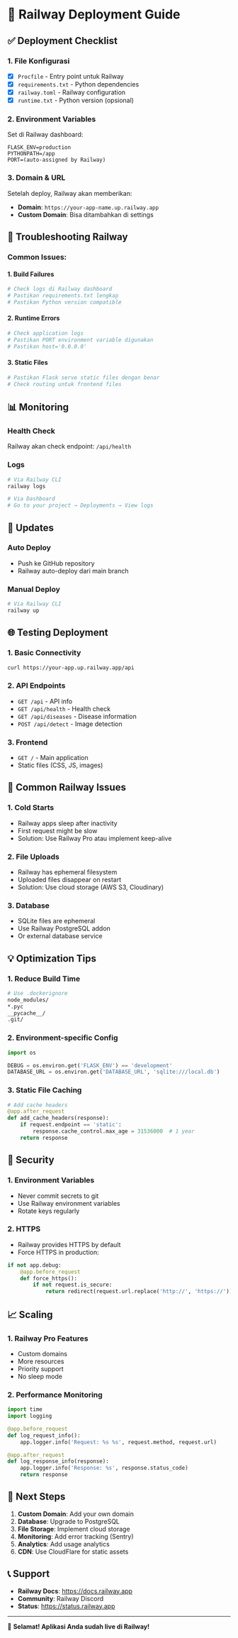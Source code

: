 # 🚂 Railway Deployment Guide

## ✅ Deployment Checklist

### 1. File Konfigurasi
- [x] `Procfile` - Entry point untuk Railway
- [x] `requirements.txt` - Python dependencies
- [x] `railway.toml` - Railway configuration
- [x] `runtime.txt` - Python version (opsional)

### 2. Environment Variables
Set di Railway dashboard:
```
FLASK_ENV=production
PYTHONPATH=/app
PORT=(auto-assigned by Railway)
```

### 3. Domain & URL
Setelah deploy, Railway akan memberikan:
- **Domain**: `https://your-app-name.up.railway.app`
- **Custom Domain**: Bisa ditambahkan di settings

## 🔧 Troubleshooting Railway

### Common Issues:

#### 1. Build Failures
```bash
# Check logs di Railway dashboard
# Pastikan requirements.txt lengkap
# Pastikan Python version compatible
```

#### 2. Runtime Errors
```bash
# Check application logs
# Pastikan PORT environment variable digunakan
# Pastikan host='0.0.0.0'
```

#### 3. Static Files
```python
# Pastikan Flask serve static files dengan benar
# Check routing untuk frontend files
```

## 📊 Monitoring

### Health Check
Railway akan check endpoint: `/api/health`

### Logs
```bash
# Via Railway CLI
railway logs

# Via Dashboard
# Go to your project → Deployments → View logs
```

## 🔄 Updates

### Auto Deploy
- Push ke GitHub repository
- Railway auto-deploy dari main branch

### Manual Deploy
```bash
# Via Railway CLI
railway up
```

## 🌐 Testing Deployment

### 1. Basic Connectivity
```bash
curl https://your-app.up.railway.app/api
```

### 2. API Endpoints
- `GET /api` - API info
- `GET /api/health` - Health check
- `GET /api/diseases` - Disease information
- `POST /api/detect` - Image detection

### 3. Frontend
- `GET /` - Main application
- Static files (CSS, JS, images)

## 🚨 Common Railway Issues

### 1. Cold Starts
- Railway apps sleep after inactivity
- First request might be slow
- Solution: Use Railway Pro atau implement keep-alive

### 2. File Uploads
- Railway has ephemeral filesystem
- Uploaded files disappear on restart
- Solution: Use cloud storage (AWS S3, Cloudinary)

### 3. Database
- SQLite files are ephemeral
- Use Railway PostgreSQL addon
- Or external database service

## 💡 Optimization Tips

### 1. Reduce Build Time
```dockerfile
# Use .dockerignore
node_modules/
*.pyc
__pycache__/
.git/
```

### 2. Environment-specific Config
```python
import os

DEBUG = os.environ.get('FLASK_ENV') == 'development'
DATABASE_URL = os.environ.get('DATABASE_URL', 'sqlite:///local.db')
```

### 3. Static File Caching
```python
# Add cache headers
@app.after_request
def add_cache_headers(response):
    if request.endpoint == 'static':
        response.cache_control.max_age = 31536000  # 1 year
    return response
```

## 🔐 Security

### 1. Environment Variables
- Never commit secrets to git
- Use Railway environment variables
- Rotate keys regularly

### 2. HTTPS
- Railway provides HTTPS by default
- Force HTTPS in production:
```python
if not app.debug:
    @app.before_request
    def force_https():
        if not request.is_secure:
            return redirect(request.url.replace('http://', 'https://'))
```

## 📈 Scaling

### 1. Railway Pro Features
- Custom domains
- More resources
- Priority support
- No sleep mode

### 2. Performance Monitoring
```python
import time
import logging

@app.before_request
def log_request_info():
    app.logger.info('Request: %s %s', request.method, request.url)

@app.after_request
def log_response_info(response):
    app.logger.info('Response: %s', response.status_code)
    return response
```

## 🎯 Next Steps

1. **Custom Domain**: Add your own domain
2. **Database**: Upgrade to PostgreSQL
3. **File Storage**: Implement cloud storage
4. **Monitoring**: Add error tracking (Sentry)
5. **Analytics**: Add usage analytics
6. **CDN**: Use CloudFlare for static assets

## 📞 Support

- **Railway Docs**: https://docs.railway.app
- **Community**: Railway Discord
- **Status**: https://status.railway.app

---

🎉 **Selamat! Aplikasi Anda sudah live di Railway!**